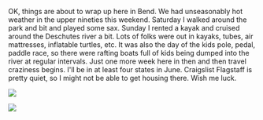 OK, things are about to wrap up here in Bend. We had unseasonably hot weather in the upper nineties this weekend. Saturday I walked around the park and bit and played some sax. Sunday I rented a kayak and cruised around the Deschutes river a bit. Lots of folks were out in kayaks, tubes, air mattresses, inflatable turtles, etc. It was also the day of the kids pole, pedal, paddle race, so there were rafting boats full of kids being dumped into the river at regular intervals. Just one more week here in then and then travel craziness begins. I'll be in at least four states in June. Craigslist Flagstaff is pretty quiet, so I might not be able to get housing there. Wish me luck.

![](/photos/bend_2008_part_2/100_house.jpg)

![](/photos/bend_2008_part_2/110_deschutes.jpg)